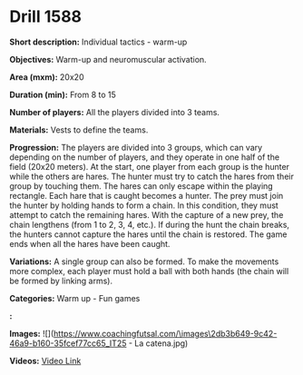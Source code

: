 # Drill 1588

**Short description:**
Individual tactics - warm-up

**Objectives:**
Warm-up and neuromuscular activation.

**Area (mxm):**
20x20

**Duration (min):**
From 8 to 15

**Number of players:**
All the players divided into 3 teams.

**Materials:**
Vests to define the teams.

**Progression:**
The players are divided into 3 groups, which can vary depending on the number of players, and they operate in one half of the field (20x20 meters). At the start, one player from each group is the hunter while the others are hares. The hunter must try to catch the hares from their group by touching them. The hares can only escape within the playing rectangle. Each hare that is caught becomes a hunter. The prey must join the hunter by holding hands to form a chain. In this condition, they must attempt to catch the remaining hares. With the capture of a new prey, the chain lengthens (from 1 to 2, 3, 4, etc.). If during the hunt the chain breaks, the hunters cannot capture the hares until the chain is restored. The game ends when all the hares have been caught.

**Variations:**
A single group can also be formed. To make the movements more complex, each player must hold a ball with both hands (the chain will be formed by linking arms).

**Categories:**
Warm up - Fun games

**:**


**Images:**
![](https://www.coachingfutsal.com/\images\2db3b649-9c42-46a9-b160-35fcef77cc65_IT25 - La catena.jpg)

**Videos:**
[Video Link](https://www.youtube.com/embed/Qk1i6fdin6s)

